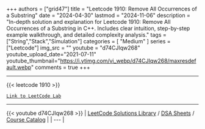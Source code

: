 
+++
authors = ["grid47"]
title = "Leetcode 1910: Remove All Occurrences of a Substring"
date = "2024-04-30"
lastmod = "2024-11-06"
description = "In-depth solution and explanation for Leetcode 1910: Remove All Occurrences of a Substring in C++. Includes clear intuition, step-by-step example walkthrough, and detailed complexity analysis."
tags = ["String","Stack","Simulation"]
categories = [
    "Medium"
]
series = ["Leetcode"]
img_src = ""
youtube = "d74CJIqw268"
youtube_upload_date="2021-07-11"
youtube_thumbnail="https://i.ytimg.com/vi_webp/d74CJIqw268/maxresdefault.webp"
comments = true
+++



---
{{< leetcode 1910 >}}

[`Link to LeetCode Lab`](https://leetcode.com/problems/remove-all-occurrences-of-a-substring/description/)

---
{{< youtube d74CJIqw268 >}}
| [LeetCode Solutions Library](https://grid47.xyz/leetcode/) / [DSA Sheets](https://grid47.xyz/sheets/) / [Course Catalog](https://grid47.xyz/courses/) |
| --- |
